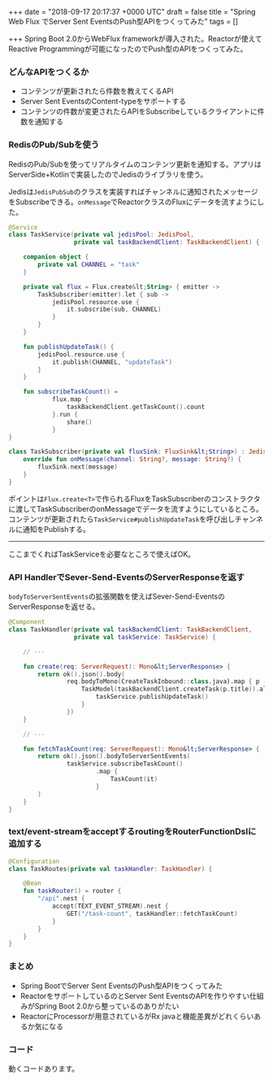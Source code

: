 
+++
date = "2018-09-17 20:17:37 +0000 UTC"
draft = false
title = "Spring Web Flux でServer Sent EventsのPush型APIをつくってみた"
tags = []

+++
Spring Boot 2.0からWebFlux frameworkが導入された。Reactorが使えてReactive Programmingが可能になったのでPush型のAPIをつくってみた。

### どんなAPIをつくるか

<ul>
<li>コンテンツが更新されたら件数を教えてくるAPI</li>
<li>Server Sent EventsのContent-typeをサポートする</li>
<li>コンテンツの件数が変更されたらAPIをSubscribeしているクライアントに件数を通知する</li>
</ul>


### RedisのPub/Subを使う

RedisのPub/Subを使ってリアルタイムのコンテンツ更新を通知する。アプリはServerSide+Kotlinで実装したのでJedisのライブラリを使う。


<div class="github-card" data-user="xetorthio" data-repo="jedis" data-width="400" data-height="" data-theme="default"></div>
<script src="https://cdn.jsdelivr.net/github-cards/latest/widget.js"></script>


Jedisは<code>JedisPubSub</code>のクラスを実装すればチャンネルに通知されたメッセージをSubscribeできる。<code>onMessage</code>でReactorクラスのFluxにデータを流すようにした。

```kotlin
@Service
class TaskService(private val jedisPool: JedisPool,
                  private val taskBackendClient: TaskBackendClient) {

    companion object {
        private val CHANNEL = "task"
    }

    private val flux = Flux.create&lt;String> { emitter ->
        TaskSubscriber(emitter).let { sub ->
            jedisPool.resource.use {
                it.subscribe(sub, CHANNEL)
            }
        }
    }

    fun publishUpdateTask() {
        jedisPool.resource.use {
            it.publish(CHANNEL, "updateTask")
        }
    }

    fun subscribeTaskCount() =
            flux.map {
                taskBackendClient.getTaskCount().count
            }.run {
                share()
            }
}

class TaskSubscriber(private val fluxSink: FluxSink&lt;String>) : JedisPubSub() {
    override fun onMessage(channel: String?, message: String?) {
        fluxSink.next(message)
    }
}

```


ポイントは<code>Flux.create&lt;T></code>で作られるFluxをTaskSubscriberのコンストラクタに渡してTaskSubscriberのonMessageでデータを流すようにしているところ。<br/>
コンテンツが更新されたら<code>TaskService#publishUpdateTask</code>を呼び出しチャンネルに通知をPublishする。

<hr/>

ここまでくればTaskServiceを必要なところで使えばOK。

### API HandlerでSever-Send-EventsのServerResponseを返す

<code>bodyToServerSentEvents</code>の拡張関数を使えばSever-Send-EventsのServerResponseを返せる。

```kotlin
@Component
class TaskHandler(private val taskBackendClient: TaskBackendClient,
                  private val taskService: TaskService) {

    // ---

    fun create(req: ServerRequest): Mono&lt;ServerResponse> {
        return ok().json().body(
                req.bodyToMono(CreateTaskInbound::class.java).map { p ->
                    TaskModel(taskBackendClient.createTask(p.title)).also {
                        taskService.publishUpdateTask()
                    }
                })
    }

    // ---

    fun fetchTaskCount(req: ServerRequest): Mono&lt;ServerResponse> {
        return ok().json().bodyToServerSentEvents(
                taskService.subscribeTaskCount()
                        .map {
                            TaskCount(it)
                        }
        )
    }
}

```


### text/event-streamをacceptするroutingをRouterFunctionDslに追加する

```kotlin
@Configuration
class TaskRoutes(private val taskHandler: TaskHandler) {

    @Bean
    fun taskRouter() = router {
        "/api".nest {
            accept(TEXT_EVENT_STREAM).nest {
                GET("/task-count", taskHandler::fetchTaskCount)
            }
        }
    }
}

```


### まとめ

<ul>
<li>Spring BootでServer Sent EventsのPush型APIをつくってみた</li>
<li>ReactorをサポートしているのとServer Sent EventsのAPIを作りやすい仕組みがSpring Boot 2.0から整っているのありがたい</li>
<li>ReactorにProcessorが用意されているがRx javaと機能差異がどれくらいあるか気になる</li>
</ul>


### コード

動くコードあります。


<div class="github-card" data-user="soushin" data-repo="spring5-kotlin-application" data-width="400" data-height="" data-theme="default"></div>
<script src="https://cdn.jsdelivr.net/github-cards/latest/widget.js"></script>



